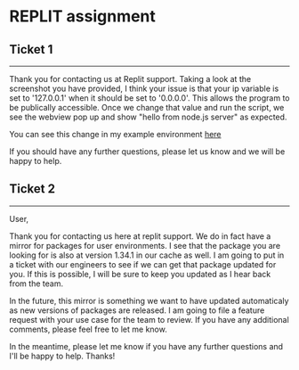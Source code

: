 # REPLIT assignment

## Ticket 1
---

Thank you for contacting us at Replit support. Taking a look at the screenshot you have provided, I think your issue is that your ip variable is set to '127.0.0.1' when it should be set to '0.0.0.0'. This allows the program to be publically accessible.  Once we change that value and run the script, we see the webview pop up and show "hello from node.js server" as expected.

You can see this change in my example environment [here](https://replit.com/join/nyndglyqqp-adamelchert1)

If you should have any further questions, please let us know and we will be happy to help. 

## Ticket 2
---

User, 

Thank you for contacting us here at replit support. We do in fact have a mirror for packages for user environments. I see that the package you are looking for is also at version 1.34.1 in our cache as well. I am going to put in a ticket with our engineers to see if we can get that package updated for you. If this is possible, I will be sure to keep you updated as I hear back from the team. 

In the future, this mirror is something we want to have updated automaticaly as new versions of packages are released. I am going to file a feature request with your use case for the team to review. If you have any additional comments, please feel free to let me know. 

In the meantime, please let me know if you have any further questions and I'll be happy to help. Thanks! 
